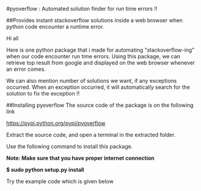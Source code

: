 #pyoverflow : Automated solution finder for run time errors !!

##Provides instant stackoverflow solutions inside a web browser when python code encounter a runtime error.

Hi all 

Here is one python package that i made for automating "stackoverflow-ing" when our code encounter run time errors. Using this package, we can retrieve top result from google and displayed on the web browser whenever an error comes. 

We can also mention number of solutions we want, if any exceptions occurred. When an exception occurred, it will automatically search for the solution to fix the exception !!


##Installing pyoverflow
The source code of the package is on the following link

https://pypi.python.org/pypi/pyoverflow

Extract the source code, and open a terminal in the extracted folder.

Use the following command to install this package. 

**Note: Make sure that you have proper internet connection**

**$ sudo python setup.py install**

Try the example code which is given below



